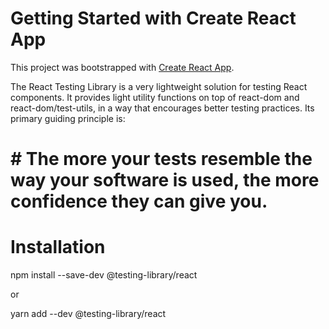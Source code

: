 # Getting Started with Create React App

This project was bootstrapped with [Create React App](https://github.com/facebook/create-react-app).


The React Testing Library is a very lightweight solution for testing React components. It provides
light utility functions on top of react-dom and react-dom/test-utils, in a way that encourages better testing practices. Its primary guiding principle is:


# # The more your tests resemble the way your software is used, the more confidence they can give you.


#  Installation

npm install --save-dev @testing-library/react

or

yarn add --dev @testing-library/react
